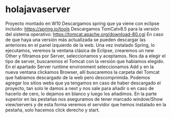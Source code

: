 # holajavaserver
Proyecto montado en W10
Descargamos spring que ya viene con eclipse incluido: https://spring.io/tools
Descargamos TomCatv8.5 para la versión del sistema operativo: https://tomcat.apache.org/download-80.cgi
En caso de que haya una versión más actualizada se pueden descargar las anteriores en el panel izquierdo de la web.
Una vez instalado Spring, lo ejecutamos, veremos la ventana clásica de Eclipse, crearemos un new Other y filtramos por Server, seleccionamos y aceptamos.
Nos da a elegir el tipo de server, buscaremos el Tomcat con la versión que habiamos elegido.
En el apartado Server runtime environment seleccionamos Add y en la nueva ventana clickamos Browser, allí buscaremos la carpeta del Tomcat que habiamos descargado de la web pero descomprimida.
Podemos agregar los sitios webs que ya tengamos en caso de haber descargado el proyecto, tan solo le damos a next y nos sale para añadir o en caso de hacerlo de cero, lo dejamos en blanco y luego los añadimos.
En la parte superior en las pestañas nos aseguramos de tener marcado window/Show view/servers y de esta forma veremos el servidor que hemos instalado en la pestaña, solo hacemos click derecho y start.
